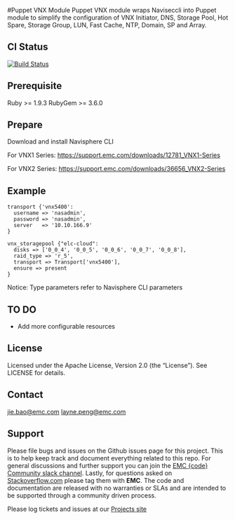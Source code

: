 #Puppet VNX Module
Puppet VNX module wraps Naviseccli into Puppet module to simplify the configuration of VNX Initiator, DNS, Storage Pool, Hot Spare, Storage Group, LUN, Fast Cache, NTP, Domain, SP and Array.

CI Status
---------
[![Build Status](https://api.travis-ci.org/emccode/puppet-vnx.svg?branch=master)](https://travis-ci.org/emccode/puppet-vnx)

Prerequisite
-------
Ruby >= 1.9.3
RubyGem >= 3.6.0

Prepare
-------
Download and install Navisphere CLI

For VNX1 Series: https://support.emc.com/downloads/12781_VNX1-Series

For VNX2 Series: https://support.emc.com/downloads/36656_VNX2-Series

Example
-------
```puppet
transport {'vnx5400':
  username => 'nasadmin',
  password => 'nasadmin',
  server   => '10.10.166.9'
}

vnx_storagepool {"elc-cloud":
  disks => ['0_0_4', '0_0_5', '0_0_6', '0_0_7', '0_0_8'],
  raid_type => 'r_5',
  transport => Transport['vnx5400'],
  ensure => present
}
```
Notice: Type parameters refer to Navisphere CLI parameters


TO DO
-------
* Add more configurable resources


License
-------
Licensed under the Apache License, Version 2.0 (the “License”). See LICENSE for details. 


Contact
-------
jie.bao@emc.com
layne.peng@emc.com


Support
-------
Please file bugs and issues on the Github issues page for this project. This is to help keep track and document everything related to this repo. For general discussions and further support you can join the [EMC {code} Community slack channel](http://community.emccode.com/). Lastly, for questions asked on [Stackoverflow.com](https://stackoverflow.com) please tag them with **EMC**. The code and documentation are released with no warranties or SLAs and are intended to be supported through a community driven process.


Please log tickets and issues at our [Projects site](http://projects.example.com)
